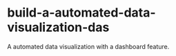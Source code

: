 # build-a-automated-data-visualization-das
A automated data visualization with a dashboard feature.
